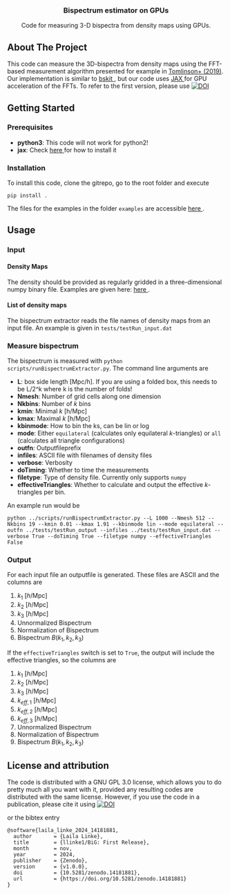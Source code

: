 
<h3 align="center">Bispectrum estimator on GPUs</h3> 

<p align="center">
    Code for measuring 3-D bispectra from density maps using GPUs.
</p>

<!-- ABOUT THE PROJECT -->
## About The Project

This code can measure the 3D-bispectra from density maps using the FFT-based measurement algorithm presented for example in <a href="https://arxiv.org/abs/1904.11055"> Tomlinson+ (2019)</a>.  Our implementation is similar to <a href="https://github.com/sjforeman/bskit/blob/master/README.md"> bskit </a>, but our code uses <a href="https://jax.readthedocs.io/en/latest/notebooks/quickstart.html">JAX </a> for GPU acceleration of the FFTs. To refer to the first version, please use [![DOI](https://zenodo.org/badge/DOI/10.5281/zenodo.14181881.svg)](https://doi.org/10.5281/zenodo.14181881)




<!-- GETTING STARTED -->
## Getting Started

### Prerequisites
* **python3**: This code will not work for python2! 
* **jax**: Check <a href="https://github.com/google/jax#installation"> here </a> for how to install it

### Installation

To install this code, clone the gitrepo, go to the root folder and execute
```
pip install .
```

The files for the examples in the folder `examples` are accessible <a href=https://fileshare.uibk.ac.at/d/6e64b19298ac4e9290f3/> here </a>.

<!-- USAGE EXAMPLES -->
## Usage

### Input
#### Density Maps
The density should be provided as regularly gridded in a three-dimensional numpy binary file. Examples are given here:  <a href=https://fileshare.uibk.ac.at/d/6e64b19298ac4e9290f3/> here </a>.

#### List of density maps
The bispectrum extractor reads the file names of density maps from an input file. An example is given in `tests/testRun_input.dat`

### Measure bispectrum
The bispectrum is measured with `python scripts/runBispectrumExtractor.py`. The command line arguments are
* **L**: box side length [Mpc/h]. If you are using a folded box, this needs to be L/2^k where k is the number of folds!
* **Nmesh**: Number of grid cells along one dimension
* **Nkbins**: Number of $k$ bins
* **kmin**: Minimal $k$ [h/Mpc]
* **kmax**: Maximal $k$ [h/Mpc]
* **kbinmode**: How to bin the ks, can be lin or log
* **mode**: Either `equilateral` (calculates only equilateral $k$-triangles) or `all` (calculates all triangle configurations)
* **outfn**: Outputfileprefix
* **infiles**: ASCII file with filenames of density files
* **verbose**: Verbosity
* **doTiming**: Whether to time the measurements
* **filetype**: Type of density file. Currently only supports `numpy`
* **effectiveTriangles**: Whether to calculate and output the effective $k$-triangles per bin.

An example run would be
```
python ../scripts/runBispectrumExtractor.py --L 1000 --Nmesh 512 --Nkbins 19 --kmin 0.01 --kmax 1.91 --kbinmode lin --mode equilateral --outfn ../tests/testRun_output --infiles ../tests/testRun_input.dat --verbose True --doTiming True --filetype numpy --effectiveTriangles False
```

### Output
For each input file an outputfile is generated. These files are ASCII and the columns are
1. $k_1$ [$h$/Mpc]
2. $k_2$ [$h$/Mpc]
3. $k_3$ [$h$/Mpc]
4. Unnormalized Bispectrum
5. Normalization of Bispectrum
6. Bispectrum $B(k_1, k_2, k_3)$

If the `effectiveTriangles` switch is set to `True`, the output will include the effective triangles, so the columns are
1. $k_1$ [$h$/Mpc]
2. $k_2$ [$h$/Mpc]
3. $k_3$ [$h$/Mpc]
4. $k_{eff, 1}$ [$h$/Mpc]
5. $k_{eff, 2}$ [$h$/Mpc]
6. $k_{eff, 3}$ [$h$/Mpc]
7. Unnormalized Bispectrum
8. Normalization of Bispectrum
9. Bispectrum $B(k_1, k_2, k_3)$


<!-- LICENSE AND ATTRIBUTION -->
## License and attribution

The code is distributed with a GNU GPL 3.0 license, which allows you to do pretty much all you want with it, provided any resulting codes are distributed with the same license. However, if you use the code in a publication, please cite it using
[![DOI](https://zenodo.org/badge/DOI/10.5281/zenodo.14181881.svg)](https://doi.org/10.5281/zenodo.14181881)

or the bibtex entry
```
@software{laila_linke_2024_14181881,
  author       = {Laila Linke},
  title        = {llinke1/BiG: First Release},
  month        = nov,
  year         = 2024,
  publisher    = {Zenodo},
  version      = {v1.0.0},
  doi          = {10.5281/zenodo.14181881},
  url          = {https://doi.org/10.5281/zenodo.14181881}
}
```
